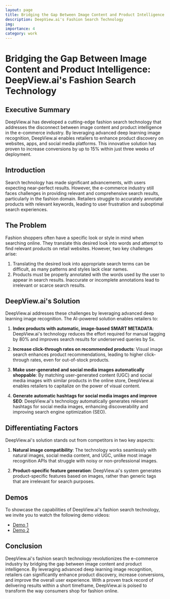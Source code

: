 ```yaml
---
layout: page
title: Bridging the Gap Between Image Content and Product Intelligence
description: DeepView.ai's Fashion Search Technology
img:
importance: 4
category: work
---
```



# Bridging the Gap Between Image Content and Product Intelligence: DeepView.ai's Fashion Search Technology

## Executive Summary
DeepView.ai has developed a cutting-edge fashion search technology that addresses the disconnect between image content and product intelligence in the e-commerce industry. By leveraging advanced deep learning image recognition, DeepView.ai enables retailers to enhance product discovery on websites, apps, and social media platforms. This innovative solution has proven to increase conversions by up to 15% within just three weeks of deployment.

## Introduction
Search technology has made significant advancements, with users expecting near-perfect results. However, the e-commerce industry still faces challenges in providing relevant and comprehensive search results, particularly in the fashion domain. Retailers struggle to accurately annotate products with relevant keywords, leading to user frustration and suboptimal search experiences.

## The Problem
Fashion shoppers often have a specific look or style in mind when searching online. They translate this desired look into words and attempt to find relevant products on retail websites. However, two key challenges arise:

1. Translating the desired look into appropriate search terms can be difficult, as many patterns and styles lack clear names.
2. Products must be properly annotated with the words used by the user to appear in search results. Inaccurate or incomplete annotations lead to irrelevant or scarce search results.

## DeepView.ai's Solution
DeepView.ai addresses these challenges by leveraging advanced deep learning image recognition. The AI-powered solution enables retailers to:

1. **Index products with automatic, image-based SMART METADATA**: DeepView.ai's technology reduces the effort required for manual tagging by 80% and improves search results for underserved queries by 5x.

2. **Increase click-through rates on recommended products**: Visual image search enhances product recommendations, leading to higher click-through rates, even for out-of-stock products.

3. **Make user-generated and social media images automatically shoppable**: By matching user-generated content (UGC) and social media images with similar products in the online store, DeepView.ai enables retailers to capitalize on the power of visual content.

4. **Generate automatic hashtags for social media images and improve SEO**: DeepView.ai's technology automatically generates relevant hashtags for social media images, enhancing discoverability and improving search engine optimization (SEO).

## Differentiating Factors
DeepView.ai's solution stands out from competitors in two key aspects:

1. **Natural image compatibility**: The technology works seamlessly with natural images, social media content, and UGC, unlike most image recognition APIs that struggle with noisy or non-professional images.

2. **Product-specific feature generation**: DeepView.ai's system generates product-specific features based on images, rather than generic tags that are irrelevant for search purposes.

## Demos
To showcase the capabilities of DeepView.ai's fashion search technology, we invite you to watch the following demo videos:

- [Demo 1](https://www.youtube.com/watch?v=P2nkm4QQ4OM)
- [Demo 2](https://www.youtube.com/watch?v=q4-2MX2ijJE)

## Conclusion
DeepView.ai's fashion search technology revolutionizes the e-commerce industry by bridging the gap between image content and product intelligence. By leveraging advanced deep learning image recognition, retailers can significantly enhance product discovery, increase conversions, and improve the overall user experience. With a proven track record of delivering results within a short timeframe, DeepView.ai is poised to transform the way consumers shop for fashion online.